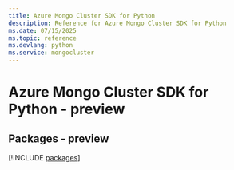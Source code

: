 ```yaml
---
title: Azure Mongo Cluster SDK for Python
description: Reference for Azure Mongo Cluster SDK for Python
ms.date: 07/15/2025
ms.topic: reference
ms.devlang: python
ms.service: mongocluster
---
```

# Azure Mongo Cluster SDK for Python - preview
## Packages - preview
[!INCLUDE [packages](mongo-cluster-index.md)]